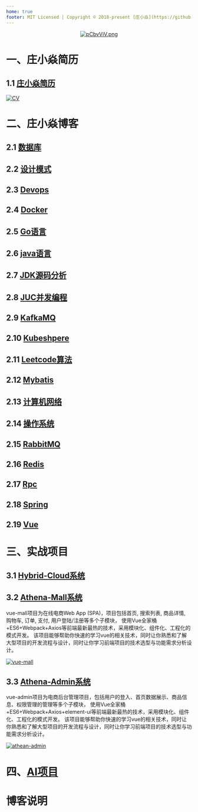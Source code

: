 ```yaml
---
home: true
footer: MIT Licensed | Copyright © 2018-present [庄小焱](https://github.com/Zhuang-XiaoYan)
---
```


<div align="center">

[![pCbvViV.png](https://s1.ax1x.com/2023/07/22/pCbvViV.png)](https://imgse.com/i/pCbvViV)

</div>

# 一、庄小焱简历

## 1.1 [庄小焱简历](https://zhuang-xiaoyan.github.io/zhuangxiaoyan/resume/)

<a href ="https://zhuang-xiaoyan.github.io/zhuangxiaoyan/resume/"><img :src="$withBase('/resume/CV.png')" alt="CV"></a>

# 二、庄小焱博客

## 2.1 [数据库]()

## 2.2 [设计模式]()

## 2.3 [Devops]()

## 2.4 [Docker]()

## 2.5 [Go语言]()

## 2.6 [java语言]()

## 2.7 [JDK源码分析]()

## 2.8 [JUC并发编程]()

## 2.9 [KafkaMQ]()

## 2.10 [Kubeshpere]()

## 2.11 [Leetcode算法]()

## 2.12 [Mybatis]()

## 2.13 [计算机网络]()

## 2.14 [操作系统]()

## 2.15 [RabbitMQ]()

## 2.16 [Redis]()

## 2.17 [Rpc]()

## 2.18 [Spring]()

## 2.19 [Vue]()


# 三、实战项目

## 3.1 [Hybrid-Cloud系统]()


## 3.2 [Athena-Mall系统](https://zhuang-xiaoyan.github.io/zhuangxiaoyan/project/athena/mall.html)

vue-mall项目为在线电商Web App (SPA)，项目包括首页, 搜索列表, 商品详情, 购物车, 订单, 支付, 用户登陆/注册等多个子模块，
使用Vue全家桶+ES6+Webpack+Axios等前端最新最热的技术，采用模块化、组件化、工程化的模式开发。 
该项目能够帮助你快速的学习vue的相关技术，同时让你熟悉和了解大型项目的开发流程与设计，同时让你学习前端项目的技术选型与功能需求分析设计。

<a href ="https://zhuang-xiaoyan.github.io/zhuangxiaoyan/project/athena/mall.html">
    <img :src="$withBase('/project/athena-mall/vue-mall.png')" alt="vue-mall">
</a>

## 3.3 [Athena-Admin系统](https://zhuang-xiaoyan.github.io/zhuangxiaoyan/project/athena/admin.html)

vue-admin项目为电商后台管理项目，包括用户的登入、首页数据展示、商品信息、权限管理的管理等多个子模块， 
使用Vue全家桶+ES6+Webpack+Axios+element-ui等前端最新最热的技术，采用模块化、组件化、工程化的模式开发。 
该项目能够帮助你快速的学习vue的相关技术，同时让你熟悉和了解大型项目的开发流程与设计，同时让你学习前端项目的技术选型与功能需求分析设计。

<a href ="https://zhuang-xiaoyan.github.io/zhuangxiaoyan/project/athena/admin.html">
    <img :src="$withBase('/project/athena-admin/athean-admin.png')" alt="athean-admin">
</a>

# 四、[AI项目]()


# 博客说明


